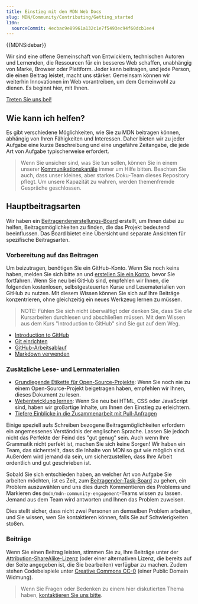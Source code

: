 ```yaml
---
title: Einstieg mit den MDN Web Docs
slug: MDN/Community/Contributing/Getting_started
l10n:
  sourceCommit: 4ecbac9e89961a132c1e7f5493ec94f60dcb1ee4
---
```


{{MDNSidebar}}

Wir sind eine offene Gemeinschaft von Entwicklern, technischen Autoren und Lernenden, die Ressourcen für ein besseres Web schaffen, unabhängig von Marke, Browser oder Plattform. Jeder kann beitragen, und jede Person, die einen Beitrag leistet, macht uns stärker. Gemeinsam können wir weiterhin Innovationen im Web vorantreiben, um dem Gemeinwohl zu dienen. Es beginnt hier, mit Ihnen.

[Treten Sie uns bei!](/de/docs/MDN/Community/Communication_channels)

## Wie kann ich helfen?

Es gibt verschiedene Möglichkeiten, wie Sie zu MDN beitragen können, abhängig von Ihren Fähigkeiten und Interessen. Daher bieten wir zu jeder Aufgabe eine kurze Beschreibung und eine ungefähre Zeitangabe, die jede Art von Aufgabe typischerweise erfordert.

> Wenn Sie unsicher sind, was Sie tun sollen, können Sie in einem unserer [Kommunikationskanäle](/de/docs/MDN/Community/Communication_channels) immer um Hilfe bitten.
> Beachten Sie auch, dass unser kleines, aber starkes Doku-Team dieses Repository pflegt. Um unsere Kapazität zu wahren, werden themenfremde Gespräche geschlossen.

## Hauptbeitragsarten

Wir haben ein [Beitragendenerstellungs-Board](https://github.com/orgs/mdn/projects/25/views/1) erstellt, um Ihnen dabei zu helfen, Beitragsmöglichkeiten zu finden, die das Projekt bedeutend beeinflussen. Das Board bietet eine Übersicht und separate Ansichten für spezifische Beitragsarten.

### Vorbereitung auf das Beitragen

Um beizutragen, benötigen Sie ein GitHub-Konto. Wenn Sie noch keins haben, melden Sie sich bitte an und [erstellen Sie ein Konto](https://github.com/signup), bevor Sie fortfahren. Wenn Sie neu bei GitHub sind, empfehlen wir Ihnen, die folgenden kostenlosen, selbstgesteuerten Kurse und Lesematerialien von GitHub zu nutzen. Mit diesem Wissen können Sie sich auf Ihre Beiträge konzentrieren, ohne gleichzeitig ein neues Werkzeug lernen zu müssen.

> NOTE: Fühlen Sie sich nicht überwältigt oder denken Sie, dass Sie _alle_ Kursarbeiten durchlesen und abschließen müssen. Mit dem Wissen aus dem Kurs "Introduction to GitHub" sind Sie gut auf dem Weg.

- [Introduction to GitHub](https://github.com/skills/introduction-to-github)
- [Git einrichten](https://docs.github.com/en/get-started/getting-started-with-git/set-up-git)
- [GitHub-Arbeitsablauf](https://docs.github.com/en/get-started/using-github/github-flow)
- [Markdown verwenden](https://github.com/skills/communicate-using-markdown)

### Zusätzliche Lese- und Lernmaterialien

- [Grundlegende Etikette für Open-Source-Projekte](/de/docs/MDN/Community/Open_source_etiquette): Wenn Sie noch nie zu einem Open-Source-Projekt beigetragen haben, empfehlen wir Ihnen, dieses Dokument zu lesen.
- [Webentwicklung lernen](/de/docs/Learn): Wenn Sie neu bei HTML, CSS oder JavaScript sind, haben wir großartige Inhalte, um Ihnen den Einstieg zu erleichtern.
- [Tiefere Einblicke in die Zusammenarbeit mit Pull-Anfragen](https://docs.github.com/en/pull-requests/collaborating-with-pull-requests)

Einige speziell aufs Schreiben bezogene Beitragsmöglichkeiten erfordern ein angemessenes Verständnis der englischen Sprache. Lassen Sie jedoch nicht das Perfekte der Feind des "gut genug" sein. Auch wenn Ihre Grammatik nicht perfekt ist, machen Sie sich keine Sorgen! Wir haben ein Team, das sicherstellt, dass die Inhalte von MDN so gut wie möglich sind. Außerdem wird jemand da sein, um sicherzustellen, dass Ihre Arbeit ordentlich und gut geschrieben ist.

Sobald Sie sich entschieden haben, an welcher Art von Aufgabe Sie arbeiten möchten, ist es Zeit, zum [Beitragender-Task-Board](https://github.com/orgs/mdn/projects/25/views/1) zu gehen, ein Problem auszuwählen und uns dies durch Kommentieren des Problems und Markieren des `@mdn/mdn-community-engagement`-Teams wissen zu lassen. Jemand aus dem Team wird antworten und Ihnen das Problem zuweisen.

Dies stellt sicher, dass nicht zwei Personen an demselben Problem arbeiten, und Sie wissen, wen Sie kontaktieren können, falls Sie auf Schwierigkeiten stoßen.

### Beiträge

Wenn Sie einen Beitrag leisten, stimmen Sie zu, Ihre Beiträge unter der [Attribution-ShareAlike-Lizenz](https://creativecommons.org/licenses/by-sa/4.0/) (oder einer alternativen Lizenz, die bereits auf der Seite angegeben ist, die Sie bearbeiten) verfügbar zu machen. Zudem stehen Codebeispiele unter [Creative Commons CC-0](https://creativecommons.org/public-domain/cc0/) (einer Public Domain Widmung).

> Wenn Sie Fragen oder Bedenken zu einem hier diskutierten Thema haben, [kontaktieren Sie uns bitte](/de/docs/MDN/Community/Communication_channels).
